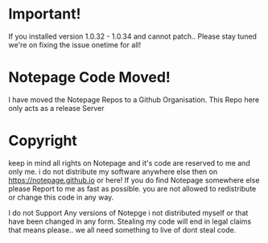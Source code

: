 # Important!
If you installed version 1.0.32 - 1.0.34 and cannot patch..
Please stay tuned we're on fixing the issue onetime for all!

# Notepage Code Moved!
I have moved the Notepage Repos to a Github Organisation.
This Repo here only acts as a release Server

# Copyright
keep in mind all rights on Notepage and it's code are reserved to me and only me.
i do not distribute my software anywhere else then on https://notepage.github.io or here!
If you do find Notepage somewhere else please Report to me as fast as possible.
you are not allowed to redistribute or change this code in any way.

I do not Support Any versions of Notepge i not distributed myself or that have been changed in any form.
Stealing my code will end in legal claims that means please.. we all need something to live of dont steal code.
